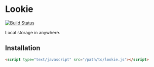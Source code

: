# Lookie

[![Build Status](https://travis-ci.org/magnet-inc/lookie.svg?branch=master)](https://travis-ci.org/magnet-inc/lookie)

Local storage in anywhere.

## Installation

```html
<script type="text/javascript" src="/path/to/lookie.js"></script>
```
